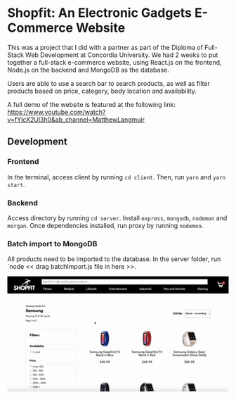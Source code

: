 # Shopfit: An Electronic Gadgets E-Commerce Website

This was a project that I did with a partner as part of the Diploma of Full-Stack Web Development at Concordia University. We had 2 weeks to put together a full-stack e-commerce website, using React.js on the frontend, Node.js on the backend and MongoDB as the database.

Users are able to use a search bar to search products, as well as filter products based on price, category, body location and availability.

A full demo of the website is featured at the following link: https://www.youtube.com/watch?v=fYlcX2Ul3h0&ab_channel=MatthewLangmuir

## Development

### Frontend
In the terminal, access client by running `cd client`. Then, run `yarn` and `yarn start`.

### Backend
Access directory by running `cd server`. Install `express`, `mongodb`, `nodemon` and `morgan`. Once dependencies installed, run proxy by running `nodemon`.

### Batch import to MongoDB
All products need to be imported to the database. In the server folder, run `node << drag batchImport.js file in here >>.

![Getting Started](./client//src//assets/readme-screenshot.png)
